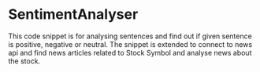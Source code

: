 # SentimentAnalyser
  This code snippet is for analysing sentences and find out if given sentence is positive, negative or neutral. The snippet is extended to connect to news api and find
  news articles related to Stock Symbol and analyse news about the stock.
